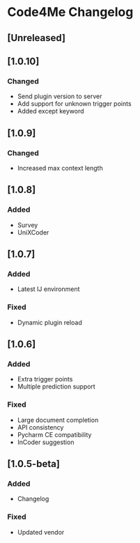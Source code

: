 <!-- Keep a Changelog guide -> https://keepachangelog.com -->

# Code4Me Changelog

## [Unreleased]

## [1.0.10]
### Changed
- Send plugin version to server
- Add support for unknown trigger points
- Added except keyword

## [1.0.9]
### Changed
- Increased max context length

## [1.0.8]
### Added
- Survey
- UniXCoder

## [1.0.7]
### Added
- Latest IJ environment

### Fixed
- Dynamic plugin reload

## [1.0.6]
### Added
- Extra trigger points
- Multiple prediction support

### Fixed
- Large document completion
- API consistency
- Pycharm CE compatibility
- InCoder suggestion

## [1.0.5-beta]
### Added
- Changelog

### Fixed
- Updated vendor